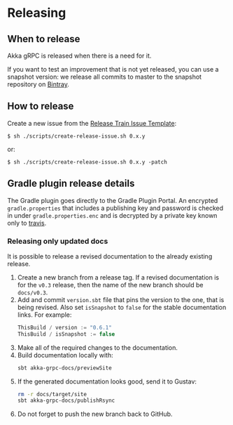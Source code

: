 # Releasing

## When to release

Akka gRPC is released when there is a need for it.

If you want to test an improvement that is not yet released, you can use a
snapshot version: we release all commits to master to the snapshot repository
on [Bintray](https://bintray.com/akka/snapshots/akka-grpc).

## How to release

Create a new issue from the [Release Train Issue Template](docs/release-train-issue-template.md):

```
$ sh ./scripts/create-release-issue.sh 0.x.y
```

or:

```
$ sh ./scripts/create-release-issue.sh 0.x.y -patch
```

## Gradle plugin release details

The Gradle plugin goes directly to the Gradle Plugin Portal. An encrypted `gradle.properties` that includes a
publishing key and password is checked in under `gradle.properties.enc` and is decrypted by a private key known
only to [travis](https://docs.travis-ci.com/user/encrypting-files/).

### Releasing only updated docs

It is possible to release a revised documentation to the already existing release.

1. Create a new branch from a release tag. If a revised documentation is for the `v0.3` release, then the name of the new branch should be `docs/v0.3`.
1. Add and commit `version.sbt` file that pins the version to the one, that is being revised. Also set `isSnapshot` to `false` for the stable documentation links. For example:
    ```scala
    ThisBuild / version := "0.6.1"
    ThisBuild / isSnapshot := false
    ```
1. Make all of the required changes to the documentation.
1. Build documentation locally with:
    ```sh
    sbt akka-grpc-docs/previewSite
    ```
1. If the generated documentation looks good, send it to Gustav:
    ```sh
    rm -r docs/target/site
    sbt akka-grpc-docs/publishRsync
    ```
1. Do not forget to push the new branch back to GitHub.
